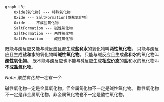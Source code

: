 ```mermaid
graph LR;
	Oxide[氧化物] --- 特殊氧化物
	Oxide --- SaltFormation[成盐氧化物]
	Oxide --- 不成盐氧化物
	SaltFormation --- 碱性氧化物
	SaltFormation --- 两性氧化物
	SaltFormation --- 酸性氧化物
```

既能与酸反应又能与碱反应且都生成**盐和水**的氧化物叫**两性氧化物**。
只能与酸反应且生成**盐和水**的氧化物叫**碱性氧化物**。
只能与碱反应且生成**盐和水**的氧化物叫**酸性氧化物**。
既不能与酸反应也不能与碱反应生成**相应价态**的盐和水的氧化物叫**不成盐氧化物**。

*Note: 酸性氧化物一定有一个*

碱性氧化物一定是金属氧化物，但金属氧化物不一定是碱性氧化物。
酸性氧化物不一定是非金属氧化物，非金属氧化物也不一定是酸性氧化物。